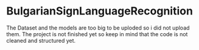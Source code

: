 # BulgarianSignLanguageRecognition
The Dataset and the models are too big to be uploded so i did not upload them.
The project is not finished yet so keep in mind that the code is not cleaned and structured yet.
